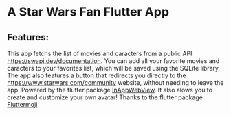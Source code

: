# A Star Wars Fan Flutter App

## Features:
This app fetchs the list of movies and caracters from a public API https://swapi.dev/documentation. You can add all your favorite movies and caracters to your favorites list, which will be saved using the SQLite library.
The app also features a button that redirects you directly to the https://www.starwars.com/community website, without needing to leave the app. Powered by the flutter package [InAppWebView](https://pub.dev/packages/flutter_inappwebview).
It also alows you to create and customize your own avatar! Thanks to the flutter package [Fluttermoji](https://pub.dev/packages/fluttermoji).
